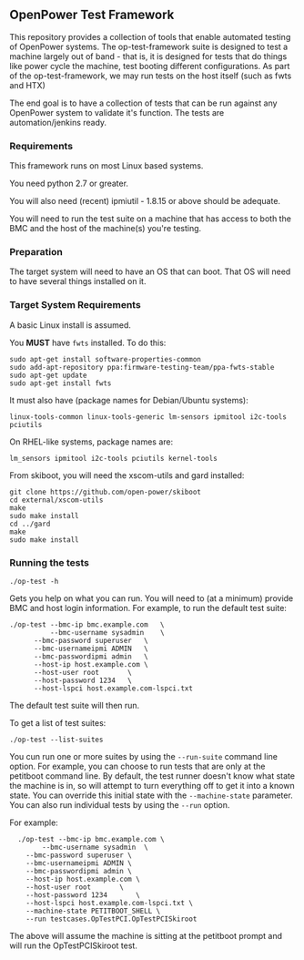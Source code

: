 ## OpenPower Test Framework ##

This repository provides a collection of tools that enable automated testing of
OpenPower systems. The op-test-framework suite is designed to test a machine
largely out of band - that is, it is designed for tests that do things like
power cycle the machine, test booting different configurations. As part of
the op-test-framework, we may run tests on the host itself (such as fwts
and HTX)

The end goal is to have a collection of tests that can be run against any
OpenPower system to validate it's function. The tests are automation/jenkins
ready.

### Requirements ###

This framework runs on most Linux based systems.

You need python 2.7 or greater.

You will also need (recent) ipmiutil - 1.8.15 or above should be adequate.

You will need to run the test suite on a machine that has access to both
the BMC and the host of the machine(s) you're testing.

### Preparation ###

The target system will need to have an OS that can boot. That OS will
need to have several things installed on it.

### Target System Requirements ###

A basic Linux install is assumed.

You **MUST** have `fwts` installed. To do this:

    sudo apt-get install software-properties-common
    sudo add-apt-repository ppa:firmware-testing-team/ppa-fwts-stable
    sudo apt-get update
    sudo apt-get install fwts

It must also have (package names for Debian/Ubuntu systems):

    linux-tools-common linux-tools-generic lm-sensors ipmitool i2c-tools pciutils

On RHEL-like systems, package names are:

    lm_sensors ipmitool i2c-tools pciutils kernel-tools

From skiboot, you will need the xscom-utils and gard installed:

    git clone https://github.com/open-power/skiboot
    cd external/xscom-utils
    make
    sudo make install
    cd ../gard
    make
    sudo make install

### Running the tests ###

    ./op-test -h

Gets you help on what you can run. You will need to (at a minimum) provide
BMC and host login information. For example, to run the default test suite:

    ./op-test --bmc-ip bmc.example.com   \
    	      --bmc-username sysadmin    \
	      --bmc-password superuser   \
	      --bmc-usernameipmi ADMIN   \
	      --bmc-passwordipmi admin   \
	      --host-ip host.example.com \
	      --host-user root		 \
	      --host-password 1234	 \
	      --host-lspci host.example.com-lspci.txt

The default test suite will then run.

To get a list of test suites:

    ./op-test --list-suites

You cun run one or more suites by using the `--run-suite` command line option.
For example, you can choose to run tests that are only at the petitboot
command line. By default, the test runner doesn't know what state the machine
is in, so will attempt to turn everything off to get it into a known state.
You can override this initial state with the `--machine-state` parameter.
You can also run individual tests by using the `--run` option.

For example:

      ./op-test --bmc-ip bmc.example.com \
      		--bmc-username sysadmin  \
		--bmc-password superuser \
		--bmc-usernameipmi ADMIN \
		--bmc-passwordipmi admin \
		--host-ip host.example.com \
		--host-user root 	   \
		--host-password 1234	   \
		--host-lspci host.example.com-lspci.txt \
		--machine-state PETITBOOT_SHELL \
		--run testcases.OpTestPCI.OpTestPCISkiroot

The above will assume the machine is sitting at the petitboot prompt
and will run the OpTestPCISkiroot test.

